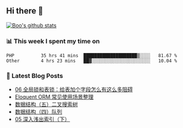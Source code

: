 ## Hi there 👋

[![Boo's github stats](https://github-readme-stats.vercel.app/api?username=0xAiKang)](https://github.com/anuraghazra/github-readme-stats)

<!-- [![Most Used Langs](https://github-readme-stats.vercel.app/api/top-langs/?username=0xAiKang)](https://github.com/anuraghazra/github-readme-stats) -->

### 📊 This week I spent my time on
<!--START_SECTION:waka-->

```text
PHP          35 hrs 41 mins  ████████████████████▒░░░░   81.67 %
Other        4 hrs 23 mins   ██▓░░░░░░░░░░░░░░░░░░░░░░   10.04 %
```

<!--END_SECTION:waka-->

### 📕 Latest Blog Posts
<!-- BLOG-POST-LIST:START -->
- [06 全局锁和表锁：给表加个字段怎么有这么多阻碍](https://www.0x2beace.com/global-lock-and-table-lock-how-can-there-be-so-many-obstacles-to-adding-a-field-to-a-table/)
- [Eloquent ORM 常见使用场景整理](https://www.0x2beace.com/common-usage-scenarios-of-eloquent-orm/)
- [数据结构（五）二叉搜索树](https://www.0x2beace.com/data-structure-5-binary-search-tree/)
- [数据结构（四）队列](https://www.0x2beace.com/data-structure-4-queue/)
- [05 深入浅出索引（下）](https://www.0x2beace.com/introduction-to-the-index-part-2/)
<!-- BLOG-POST-LIST:END -->

